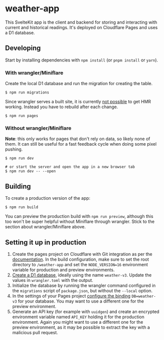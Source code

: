 # weather-app

This SvelteKit app is the client and backend for storing and interacting with
current and historical readings. It's deployed on Cloudflare Pages and uses a
D1 database.

## Developing

Start by installing dependencies with `npm install` (or `pnpm install` or
`yarn`).

### With wrangler/Miniflare

Create the local D1 database and run the migration for creating the table.

```console
$ npm run migrations
```

Since wrangler serves a built site, it is currently
[not possible](https://github.com/sveltejs/kit/issues/2966)
to get HMR working. Instead you have to rebuild after each change.

```console
$ npm run pages
```

### Without wrangler/Miniflare

**Note**: this only works for pages that don't rely on data, so likely none of
them. It can still be useful for a fast feedback cycle when doing some pixel
pushing.

```console
$ npm run dev

# or start the server and open the app in a new browser tab
$ npm run dev -- --open
```

## Building

To create a production version of the app:

```console
$ npm run build
```

You can preview the production build with `npm run preview`, although this too
won't be super helpful without Miniflare through wrangler. Stick to the section
about wrangler/Miniflare above.

## Setting it up in production

1. Create the pages project on Cloudflare with Git integration as per the
   [documentation](https://developers.cloudflare.com/pages/get-started/).
   In the build configuration, make sure to set the root directory to
   `/weather-app` and set the `NODE_VERSION=16` environment variable for
   production and preview environments.
2. [Create a D1 database](https://developers.cloudflare.com/d1/get-started/#3-create-your-database),
   ideally using the name `weather-v3`. Update the values in `wrangler.toml`
   with the output.
3. Initialize the database by running the wrangler command configured in the
   `migrations` script of `package.json`, but without the `--local` option.
4. In the settings of your Pages project
   [configure the binding](https://developers.cloudflare.com/pages/platform/functions/bindings/#d1-databases)
   `DB=weather-v3` for your database. You may want to use a different one for
   the preview environment.
5. Generate an API key (for example with `uuidgen`) and create an encrypted
   environment variable named `API_KEY` holding it for the production
   environment. Again you might want to use a different one for the preview
   environment, as it may be possible to extract the key with a malicious pull
   request.

